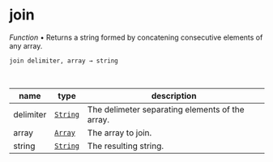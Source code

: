 # join

_Function_ &bull; Returns a string formed by concatening consecutive elements of any array.

<pre><code>join delimiter, array &rarr; string</code></pre>
<br>

| name | type | description |
|------|------|-------------|
|delimiter|[`String`][string]|The delimeter separating elements of the array.|
|array|[`Array`][array]|The array to join.|
|string|[`String`][string]|The resulting string.|



[string]: https://developer.mozilla.org/en-US/docs/Web/JavaScript/Reference/Global_Objects/String
[array]: https://developer.mozilla.org/en-US/docs/Web/JavaScript/Reference/Global_Objects/Array